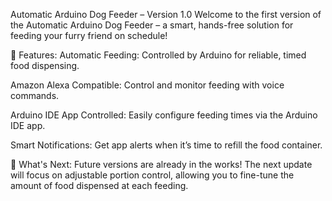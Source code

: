 Automatic Arduino Dog Feeder – Version 1.0
Welcome to the first version of the Automatic Arduino Dog Feeder – a smart, hands-free solution for feeding your furry friend on schedule!

🚀 Features:
Automatic Feeding: Controlled by Arduino for reliable, timed food dispensing.

Amazon Alexa Compatible: Control and monitor feeding with voice commands.

Arduino IDE App Controlled: Easily configure feeding times via the Arduino IDE app.

Smart Notifications: Get app alerts when it’s time to refill the food container.

🔧 What's Next:
Future versions are already in the works! The next update will focus on adjustable portion control, allowing you to fine-tune the amount of food dispensed at each feeding.
